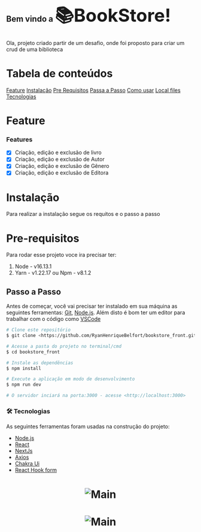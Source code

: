 ## Bem vindo a <font size="8">📚BookStore!</font>
Ola, projeto criado partir de um desafio, onde foi proposto para criar um crud de uma 
biblioteca


Tabela de conteúdos 
================
<!--ts--> 
[Feature](#feature)
[Instalação](#instalação) 
	[Pre Requisitos](#pre-requisitos) 
	[Passa a Passo](#passo-a-passo) 
	[Como usar](#como-usar) 
	[Local files](#local-files) 
	[Tecnologias](#tecnologias) <!--te-->



# Feature

### Features

 - [x] Criação, edição e exclusão de livro
 - [x] Criação, edição e exclusão de Autor
 - [x] Criação, edição e exclusão de Gênero
 - [x] Criação, edição e exclusão de Editora

# Instalação
Para realizar a instalação segue os requitos e o passo a passo

# Pre-requisitos

Para rodar esse projeto voce ira precisar ter:

1.  Node - v16.13.1
2.  Yarn - v1.22.17 ou Npm - v8.1.2

## Passo a Passo

Antes de começar, você vai precisar ter instalado em sua máquina as seguintes ferramentas: [Git](https://git-scm.com), [Node.js](https://nodejs.org/en/). Além disto é bom ter um editor para trabalhar com o código como [VSCode](https://code.visualstudio.com/)

```bash
# Clone este repositório
$ git clone <https://github.com/RyanHenriqueBelfort/bookstore_front.git>

# Acesse a pasta do projeto no terminal/cmd
$ cd bookstore_front

# Instale as dependências
$ npm install

# Execute a aplicação em modo de desenvolvimento
$ npm run dev

# O servidor inciará na porta:3000 - acesse <http://localhost:3000>
```
### 🛠 Tecnologias
As seguintes ferramentas foram usadas na construção do projeto:
 - [Node.js](https://nodejs.org/en/) 
 - [React](https://pt-br.reactjs.org/) 
 - [NextJs](https://nextjs.org) 
 - [Axios](https://axios-http.com/docs/intro)
 - [Chakra Ui](https://chakra-ui.com) 
 - [React Hook form](https://react-hook-form.com)


<h1 align="center">  <img alt="Main" title="#BookStore" src="https://user-images.githubusercontent.com/70604408/182021550-ab9adcd7-9e7a-4581-8b8e-b4efe9495074.png" />  </h1>

<h1 align="center">  <img alt="Main" title="#BookStore" src="https://user-images.githubusercontent.com/70604408/182021619-1e178cdd-214d-419c-9952-2b907c844f28.png" />  </h1>
